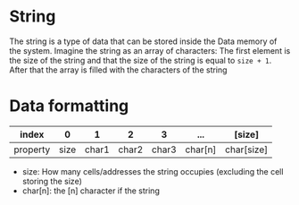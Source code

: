 # String
The string is a type of data that can be stored inside the Data memory of the system. Imagine the string as an array of characters: The first element is the size of the string and that the size of the string is equal to `size + 1`. After that the array is filled with the characters of the string

# Data formatting
| index  |  0  | 1  |  2  |  3  | ... |  [size]  |
|--------|-----|----|-----|-----|-----|----------|
|property|size|char1|char2|char3|char[n]|char[size]|

- size: How many cells/addresses the string occupies (excluding the cell storing the size)
- char[n]: the [n] character if the string
